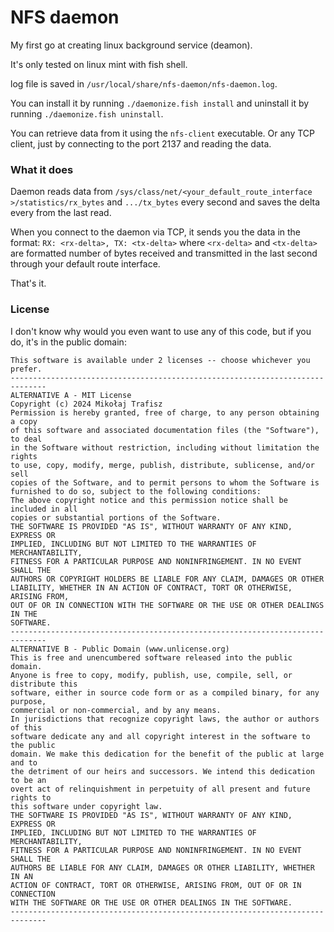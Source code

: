 # NFS daemon
My first go at creating linux background service (deamon).

It's only tested on linux mint with fish shell.

log file is saved in `/usr/local/share/nfs-daemon/nfs-daemon.log`.

You can install it by running `./daemonize.fish install` and uninstall it by running `./daemonize.fish uninstall`.

You can retrieve data from it using the `nfs-client` executable. Or any TCP client, just by connecting to the port 2137 and reading the data.

### What it does

Daemon reads data from `/sys/class/net/<your_default_route_interface >/statistics/rx_bytes` and `.../tx_bytes` every second and saves the delta every from the last read.

When you connect to the daemon via TCP, it sends you the data in the format: `RX: <rx-delta>, TX: <tx-delta>` where `<rx-delta>` and `<tx-delta>` are formatted number of bytes received and transmitted in the last second through your default route interface.

That's it.

### License

I don't know why would you even want to use any of this code, but if you do, it's in the public domain:

```
This software is available under 2 licenses -- choose whichever you prefer.
------------------------------------------------------------------------------
ALTERNATIVE A - MIT License
Copyright (c) 2024 Mikołaj Trafisz
Permission is hereby granted, free of charge, to any person obtaining a copy
of this software and associated documentation files (the "Software"), to deal
in the Software without restriction, including without limitation the rights
to use, copy, modify, merge, publish, distribute, sublicense, and/or sell
copies of the Software, and to permit persons to whom the Software is
furnished to do so, subject to the following conditions:
The above copyright notice and this permission notice shall be included in all
copies or substantial portions of the Software.
THE SOFTWARE IS PROVIDED "AS IS", WITHOUT WARRANTY OF ANY KIND, EXPRESS OR
IMPLIED, INCLUDING BUT NOT LIMITED TO THE WARRANTIES OF MERCHANTABILITY,
FITNESS FOR A PARTICULAR PURPOSE AND NONINFRINGEMENT. IN NO EVENT SHALL THE
AUTHORS OR COPYRIGHT HOLDERS BE LIABLE FOR ANY CLAIM, DAMAGES OR OTHER
LIABILITY, WHETHER IN AN ACTION OF CONTRACT, TORT OR OTHERWISE, ARISING FROM,
OUT OF OR IN CONNECTION WITH THE SOFTWARE OR THE USE OR OTHER DEALINGS IN THE
SOFTWARE.
------------------------------------------------------------------------------
ALTERNATIVE B - Public Domain (www.unlicense.org)
This is free and unencumbered software released into the public domain.
Anyone is free to copy, modify, publish, use, compile, sell, or distribute this
software, either in source code form or as a compiled binary, for any purpose,
commercial or non-commercial, and by any means.
In jurisdictions that recognize copyright laws, the author or authors of this
software dedicate any and all copyright interest in the software to the public
domain. We make this dedication for the benefit of the public at large and to
the detriment of our heirs and successors. We intend this dedication to be an
overt act of relinquishment in perpetuity of all present and future rights to
this software under copyright law.
THE SOFTWARE IS PROVIDED "AS IS", WITHOUT WARRANTY OF ANY KIND, EXPRESS OR
IMPLIED, INCLUDING BUT NOT LIMITED TO THE WARRANTIES OF MERCHANTABILITY,
FITNESS FOR A PARTICULAR PURPOSE AND NONINFRINGEMENT. IN NO EVENT SHALL THE
AUTHORS BE LIABLE FOR ANY CLAIM, DAMAGES OR OTHER LIABILITY, WHETHER IN AN
ACTION OF CONTRACT, TORT OR OTHERWISE, ARISING FROM, OUT OF OR IN CONNECTION
WITH THE SOFTWARE OR THE USE OR OTHER DEALINGS IN THE SOFTWARE.
------------------------------------------------------------------------------
```